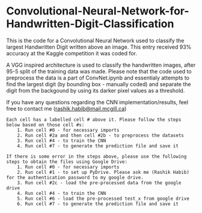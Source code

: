 # Convolutional-Neural-Network-for-Handwritten-Digit-Classification #
This is the code for a Convolutional Neural Network used to classify the largest Handwritten Digit written above an image. This entry received 93% accuracy at the Kaggle competition it was coded for.

A VGG inspired architecture is used to classify the handwritten images, after 95-5 split of the training data was made. Please note that the code used to preprocess the data is a part of ConvNet.ipynb and essentialy attempts to find the largest digit (by bounding box - manually coded) and separate the digit from the backgound by using its darker pixel values as a threshold.

If you have any questions regarding the CNN implementation/results, feel free to contact me (rashik.habib@mail.mcgill.ca)

	Each cell has a labelled cell # above it. Please follow the steps below based on those cell #s:
		1. Run cell #0 - for necessary imports
		2. Run cell #2a and then cell #2b - to preprocess the datasets
		3. Run cell #4 - to train the CNN
		4. Run cell #7 - to generate the prediction file and save it
	
	If there is some error in the steps above, please use the following steps to obtain the files using Google Drive:
		1. Run cell #0 - for necessary imports
		2. Run cell #1 - to set up PyDrive. Please ask me (Rashik Habib) for the authentication password to my google drive.
		3. Run cell #2c - load the pre-processed data from the google drive
		4. Run cell #4 - to train the CNN
		5. Run cell #6 - load the pre-processed test_x from google drive
		6. Run cell #7 - to generate the prediction file and save it
